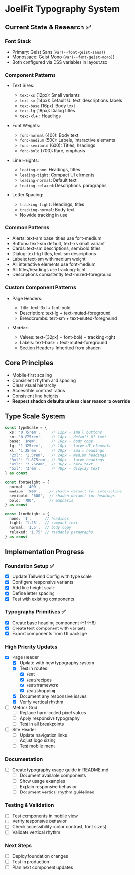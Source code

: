 # JoelFit Typography System

## Current State & Research ✅

### Font Stack
- Primary: Geist Sans (`var(--font-geist-sans)`)
- Monospace: Geist Mono (`var(--font-geist-mono)`)
- Both configured via CSS variables in layout.tsx

### Component Patterns
- Text Sizes:
  - `text-xs` (12px): Small variants
  - `text-sm` (14px): Default UI text, descriptions, labels
  - `text-base` (16px): Body text
  - `text-lg` (18px): Dialog titles
  - `text-xl`+ : Headings

- Font Weights:
  - `font-normal` (400): Body text
  - `font-medium` (500): Labels, interactive elements
  - `font-semibold` (600): Titles, headings
  - `font-bold` (700): Rare, emphasis

- Line Heights:
  - `leading-none`: Headings, titles
  - `leading-tight`: Compact UI elements
  - `leading-normal`: Default text
  - `leading-relaxed`: Descriptions, paragraphs

- Letter Spacing:
  - `tracking-tight`: Headings, titles
  - `tracking-normal`: Body text
  - No wide tracking in use

### Common Patterns
- Alerts: text-sm base, titles use font-medium
- Buttons: text-sm default, text-xs small variant
- Cards: text-sm descriptions, semibold titles
- Dialog: text-lg titles, text-sm descriptions
- Labels: text-sm with medium weight
- All interactive elements use font-medium
- All titles/headings use tracking-tight
- Descriptions consistently text-muted-foreground

### Custom Component Patterns
- Page Headers:
  - Title: text-3xl + font-bold
  - Description: text-lg + text-muted-foreground
  - Breadcrumbs: text-sm + text-muted-foreground

- Metrics:
  - Values: text-[32px] + font-bold + tracking-tight
  - Labels: text-base + text-muted-foreground
  - Section Headers: Inherited from shadcn

## Core Principles
- Mobile-first scaling
- Consistent rhythm and spacing
- Clear visual hierarchy
- Accessible contrast ratios
- Consistent line heights
- **Respect shadcn defaults unless clear reason to override**

## Type Scale System
```typescript
const typeScale = {
  xs: '0.75rem',     // 12px - small buttons
  sm: '0.875rem',    // 14px - default UI text
  base: '1rem',      // 16px - body copy
  lg: '1.125rem',    // 18px - large UI elements
  xl: '1.25rem',     // 20px - small headings
  '2xl': '1.5rem',   // 24px - medium headings
  '3xl': '1.875rem', // 30px - large headings
  '4xl': '2.25rem',  // 36px - hero text
  '5xl': '3rem',     // 48px - display text
} as const

const fontWeight = {
  normal: '400',
  medium: '500',    // shadcn default for interactive
  semibold: '600',  // shadcn default for headings
  bold: '700',      // emphasis
} as const

const lineHeight = {
  none: '1',      // headings
  tight: '1.25',  // compact text
  normal: '1.5',  // body copy
  relaxed: '1.75' // readable paragraphs
} as const
```

## Implementation Progress

### Foundation Setup ✅
- [x] Update Tailwind Config with type scale
- [x] Configure responsive variants
- [x] Add line height scale
- [x] Define letter spacing
- [x] Test with existing components

### Typography Primitives ✅
- [x] Create base heading component (H1-H6)
- [x] Create text component with variants
- [x] Export components from UI package

### High Priority Updates
- [x] Page Header
  - [x] Update with new typography system
  - [x] Test in routes:
    - [x] /eat
    - [x] /eat/recipes
    - [x] /eat/framework
    - [x] /eat/shopping
  - [x] Document any responsive issues
  - [x] Verify vertical rhythm

- [ ] Metrics Grid
  - [ ] Replace hard-coded pixel values
  - [ ] Apply responsive typography
  - [ ] Test in all breakpoints

- [ ] Site Header
  - [ ] Update navigation links
  - [ ] Adjust logo sizing
  - [ ] Test mobile menu

### Documentation
- [ ] Create typography usage guide in README.md
  - [ ] Document available components
  - [ ] Show usage examples
  - [ ] Explain responsive behavior
  - [ ] Document vertical rhythm guidelines

### Testing & Validation
- [ ] Test components in mobile view
- [ ] Verify responsive behavior
- [ ] Check accessibility (color contrast, font sizes)
- [ ] Validate vertical rhythm

### Next Steps
- [ ] Deploy foundation changes
- [ ] Test in production
- [ ] Plan next component updates 